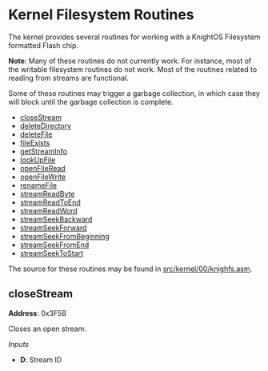 # Kernel Filesystem Routines

The kernel provides several routines for working with a KnightOS Filesystem formatted Flash chip.

**Note**: Many of these routines do not currently work. For instance, most of the writable filesystem
routines do not work. Most of the routines related to reading from streams are functional.

Some of these routines may trigger a garbage collection, in which case they will block until the
garbage collection is complete.

* [closeStream](#closestream)
* [deleteDirectory](#deletedirectory)
* [deleteFile](#deletefile)
* [fileExists](#fileexists)
* [getStreamInfo](#getstreaminfo)
* [lookUpFile](#lookupfile)
* [openFileRead](#openfileread)
* [openFileWrite](#openfilewrite)
* [renameFile](#renamefile)
* [streamReadByte](#streamreadbyte)
* [streamReadToEnd](#streamreadtoend)
* [streamReadWord](#streamreadword)
* [streamSeekBackward](#streamseekbackward)
* [streamSeekForward](#streamseekforward)
* [streamSeekFromBeginning](#streamseekfrombeginning)
* [streamSeekFromEnd](#streamseekfromend)
* [streamSeekToStart](#streamSeekToStart)

The source for these routines may be found in
[src/kernel/00/knighfs.asm](https://github.com/KnightSoft/KnightOS/blob/master/src/kernel/00/knightfs.asm).

## closeStream

**Address**: 0x3F5B

Closes an open stream.

*Inputs*

* **D**: Stream ID

